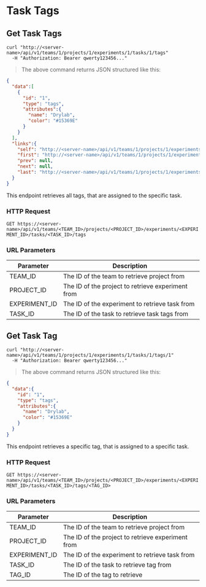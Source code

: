 # Task Tags

## Get Task Tags

```shell
curl "http://<server-name>/api/v1/teams/1/projects/1/experiments/1/tasks/1/tags"
  -H "Authorization: Bearer qwerty123456..."
```
> The above command returns JSON structured like this:

```json
{
  "data":[
    {
      "id": "1",
      "type": "tags",
      "attributes":{
        "name": "Drylab",
        "color": "#15369E"
      }
    }
  ],
  "links":{
    "self": "http://<server-name>/api/v1/teams/1/projects/1/experiments/1/tasks/1/tags?page%5Bnumber%5D=1&page%5Bsize%5D=10",
    "first": "http://<server-name>/api/v1/teams/1/projects/1/experiments/1/tasks/1/tags?page%5Bnumber%5D=1&page%5Bsize%5D=10",
    "prev": null,
    "next": null,
    "last": "http://<server-name>/api/v1/teams/1/projects/1/experiments/1/tasks/1/tags?page%5Bnumber%5D=1&page%5Bsize%5D=10"
  }
}
```

This endpoint retrieves all tags, that are assigned to the specific task.

### HTTP Request

`GET https://<server-name>/api/v1/teams/<TEAM_ID>/projects/<PROJECT_ID>/experiments/<EXPERIMENT_ID>/tasks/<TASK_ID>/tags`

### URL Parameters

Parameter | Description
--------- | -----------
TEAM_ID | The ID of the team to retrieve project from
PROJECT_ID | The ID of the project to retrieve experiment from
EXPERIMENT_ID | The ID of the experiment to retrieve task from
TASK_ID | The ID of the task to retrieve task tags from

## Get Task Tag

```shell
curl "http://<server-name>/api/v1/teams/1/projects/1/experiments/1/tasks/1/tags/1"
  -H "Authorization: Bearer qwerty123456..."
```
> The above command returns JSON structured like this:

```json
{
  "data":{
    "id": "1",
    "type": "tags",
    "attributes":{
      "name": "Drylab",
      "color": "#15369E"
    }
  }
}
```

This endpoint retrieves a specific tag, that is assigned to a specific task.

### HTTP Request

`GET https://<server-name>/api/v1/teams/<TEAM_ID>/projects/<PROJECT_ID>/experiments/<EXPERIMENT_ID>/tasks/<TASK_ID>/tags/<TAG_ID>`

### URL Parameters

Parameter | Description
--------- | -----------
TEAM_ID | The ID of the team to retrieve project from
PROJECT_ID | The ID of the project to retrieve experiment from
EXPERIMENT_ID | The ID of the experiment to retrieve task from
TASK_ID | The ID of the task to retrieve tag from
TAG_ID | The ID of the tag to retrieve
